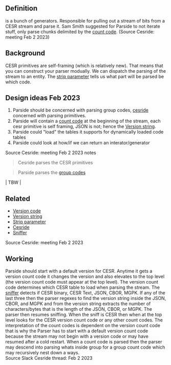 ## Definition
is a bunch of generators. Responsible for pulling out a stream of bits from a CESR stream and parse it.
Sam Smith suggested for Parside to not iterate stuff, only parse chunks delimited by the [count code](count-code). (Source Cesride: meeting Feb 2 2023)
## Background
CESR primitives are self-framing (which is relatively new). That means that you can construct your parser modually. We can dispatch the parsing of the stream to an entity. The [strip parameter](strip-parameter) tells us what part will be parsed be which code.

## Design ideas Feb 2023
1. Parside should be concerned with parsing group codes, [cesride](cesride) concerned with parsing primitives.
2. Parside will contain a [count code](count-code) at the beginning of the stream, each cesr primitive is self framing, JSON is not; hence the [Version string](version-string).
3. Parside could "load" the tables it supports for dynamically loaded code tables
4. Parside could look at how/if we can return an interator/generator

Source Cesride: meeting Feb 2 2023 notes

> Cesride parses the CESR primitives

> Parside parses the [group codes](group-code)

| TBW |

## Related
- [Version code](version-code)
- [Version string](version-string)
- [Strip parameter](strip-parameter)
- [Cesride](cesride)
- [Sniffer](sniffer)

Source Cesride: meeting Feb 2 2023

## Working
Parside should start with a default version for CESR. Anytime it gets a version count code it changes the version and also elevates to the top level (the version count code must appear at the top level). The version count code determines which CESR table to load when parsing the stream. The [sniffer](sniffer) detects if CESR binary, CESR Text, JSON, CBOR, MGPK. If any of the last three then the parser regexes to find the version string inside the JSON, CBOR, and MGPK and from the version string extracts the number of characters/bytes that is the length of the JSON, CBOR, or MGPK. The parser then resumes sniffing. When the sniff is CESR then when at the top level looks for the CESR version count code or any other count codes. The interpretation of the count codes is dependent on the version count code that is why the Parser has to start with a default version count code because the stream may not begin with a version code or may have resumed after a cold restart. When a count code is parsed then the parser may descend into parsing whats inside group for a group count code which may recursively nest down a ways.  
Source Slack Cesride thread: Feb 2 2023
